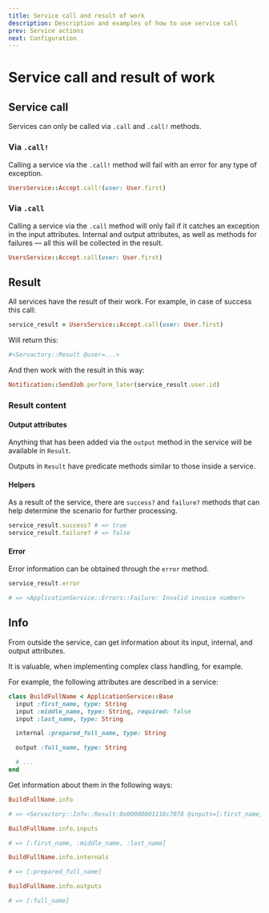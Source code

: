 ```yaml
---
title: Service call and result of work
description: Description and examples of how to use service call
prev: Service actions
next: Configuration
---
```


# Service call and result of work

## Service call

Services can only be called via `.call` and `.call!` methods.

### Via `.call!`

Calling a service via the `.call!` method will fail with an error for any type of exception.

```ruby
UsersService::Accept.call!(user: User.first)
```

### Via `.call`

Calling a service via the `.call` method will only fail if it catches an exception in the input attributes.
Internal and output attributes, as well as methods for failures — all this will be collected in the result.

```ruby
UsersService::Accept.call(user: User.first)
```

## Result

All services have the result of their work. For example, in case of success this call:

```ruby
service_result = UsersService::Accept.call(user: User.first)
```

Will return this:

```ruby
#<Servactory::Result @user=...>
```

And then work with thе result in this way:

```ruby
Notification::SendJob.perform_later(service_result.user.id)
```

### Result content

#### Output attributes

Anything that has been added via the `output` method in the service will be available in `Result`.

Outputs in `Result` have predicate methods similar to those inside a service.

#### Helpers

As a result of the service, there are `success?` and `failure?` methods that can help determine the scenario for further processing.

```ruby
service_result.success? # => true
service_result.failure? # => false
```

#### Error

Error information can be obtained through the `error` method.

```ruby
service_result.error

# => <ApplicationService::Errors::Failure: Invalid invoice number>
```

## Info

From outside the service, can get information about its input, internal, and output attributes.

It is valuable, when implementing complex class handling, for example.

For example, the following attributes are described in a service:

```ruby
class BuildFullName < ApplicationService::Base
  input :first_name, type: String
  input :middle_name, type: String, required: false
  input :last_name, type: String

  internal :prepared_full_name, type: String

  output :full_name, type: String

  # ...
end
```

Get information about them in the following ways:

```ruby
BuildFullName.info

# => <Servactory::Info::Result:0x00000001118c7078 @inputs=[:first_name, :middle_name, :last_name], @internals=[:prepared_full_name], @outputs=[:full_name]>
```

```ruby
BuildFullName.info.inputs

# => [:first_name, :middle_name, :last_name]
```

```ruby
BuildFullName.info.internals

# => [:prepared_full_name]
```

```ruby
BuildFullName.info.outputs

# => [:full_name]
```
